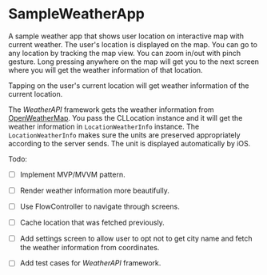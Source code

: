 
# SampleWeatherApp
A sample weather app that shows user location on interactive map with current weather.
The user's location is displayed on the map. You can go to any location by tracking the map view. You can zoom in/out with pinch gesture. Long pressing anywhere on the map will get you to the next screen where you will get the weather information of that location.

Tapping on the user's current location will get weather information of the current location.

The *WeatherAPI* framework gets the weather information from [OpenWeatherMap](https://openweathermap.org). You pass the CLLocation instance and it will get the weather information in `LocationWeatherInfo` instance. The `LocationWeatherInfo` makes sure the units are preserved appropriately according to the server sends. The unit is displayed automatically by iOS.

Todo:
- [ ] Implement MVP/MVVM pattern.
- [ ] Render weather information more beautifully.
- [ ] Use FlowController to navigate through screens.
- [ ] Cache location that was fetched previously.
- [ ] Add settings screen to allow user to opt not to get city name and fetch the weather information from coordinates.
- [ ] Add test cases for *WeatherAPI* framework.


